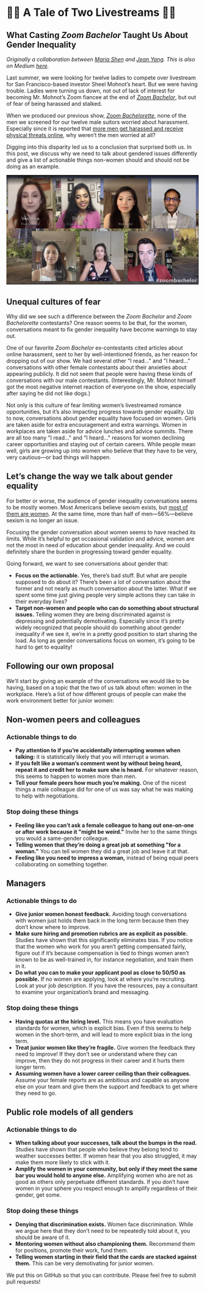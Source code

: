 # 👸🏻 A Tale of Two Livestreams 🤴🏾
## What Casting *Zoom Bachelor* Taught Us About Gender Inequality

*Originally a collaboration between [Maria Shen](https://twitter.com/MariaShen) and [Jean Yang](https://twitter.com/jeanqasaur). This is also on Medium [here](https://zoombachelor.medium.com/a-tale-of-two-livestreams-74a10fd11d11).*

Last summer, we were looking for twelve ladies to compete over livestream for San Francisco-based investor Sheel Mohnot’s heart. But we were having trouble. Ladies were turning us down, not out of lack of interest for becoming Mr. Mohnot’s Zoom fiancee at the end of [*Zoom Bachelor*](https://www.zoombachelor.com/), but out of fear of being harassed and stalked.

When we produced our previous show, [*Zoom Bachelorette*](https://www.zoombachelorette.com/), none of the men we screened for our twelve male suitors worried about harassment. Especially since it is reported that [more men get harassed and receive physical threats online](https://www.pewresearch.org/internet/2021/01/13/the-state-of-online-harassment/), why weren’t the men worried at all?

Digging into this disparity led us to a conclusion that surprised both us. In this post, we discuss why we need to talk about gendered issues differently and give a list of actionable things non-women should and should not be doing as an example.

![Image of ZoomBachelor](https://github.com/Zoom-Bachelor/a-tale-of-two-livestreams/blob/main/Screen%20Shot%202021-03-11%20at%2012.18.16%20AM.png)

## Unequal cultures of fear
Why did we see such a difference between the *Zoom Bachelor* and *Zoom Bachelorette* contestants? One reason seems to be that, for the women, conversations meant to fix gender inequality have become warnings to stay out.

One of our favorite *Zoom Bachelor* ex-contestants cited articles about online harassment, sent to her by well-intentioned friends, as her reason for dropping out of our show. We had several other "I read…" and "I heard…" conversations with other female contestants about their anxieties about appearing publicly. It did not seem that people were having these kinds of conversations with our male contestants. (Interestingly, Mr. Mohnot himself got the most negative internet reaction of everyone on the show, especially after saying he did not like dogs.)

Not only is this culture of fear limiting women’s livestreamed romance opportunities, but it’s also impacting progress towards gender equality. Up to now, conversations about gender equality have focused on women. Girls are taken aside for extra encouragement and extra warnings. Women in workplaces are taken aside for advice lunches and advice summits. There are all too many "I read…" and "I heard…" reasons for women declining career opportunities and staying out of certain careers. While people mean well, girls are growing up into women who believe that they have to be very, very cautious—or bad things will happen.

## Let’s change the way we talk about gender equality
For better or worse, the audience of gender inequality conversations seems to be mostly women. Most Americans believe sexism exists, but [most of them are women](https://www.pewresearch.org/fact-tank/2016/08/16/in-both-parties-men-and-women-differ-over-whether-women-still-face-obstacles-to-progress/). At the same time, more than half of men—56%—believe sexism is no longer an issue.

Focusing the gender conversation about women seems to have reached its limits. While it’s helpful to get occasional validation and advice, women are not the most in need of education about gender inequality. And we could definitely share the burden in progressing toward gender equality.

Going forward, we want to see conversations about gender that:
* **Focus on the actionable.** Yes, there’s bad stuff. But what are people supposed to do about it? There’s been a lot of conversation about the former and not nearly as much conversation about the latter. What if we spent some time just giving people very simple actions they can take in their everyday lives?
* **Target non-women and people who can do something about structural issues.** Telling women they are being discriminated against is depressing and potentially demotivating. Especially since it’s pretty widely recognized that people should do something about gender inequality if we see it, we’re in a pretty good position to start sharing the load.
As long as gender conversations focus on women, it’s going to be hard to get to equality!

## Following our own proposal
We’ll start by giving an example of the conversations we would like to be having, based on a topic that the two of us talk about often: women in the workplace. Here’s a list of how different groups of people can make the work environment better for junior women:


## Non-women peers and colleagues
### Actionable things to do
* **Pay attention to if you’re accidentally interrupting women when talking:** it is statistically likely that you will interrupt a woman.
* **If you felt like a woman’s comment went by without being heard, repeat it and credit her to make sure she is heard.** For whatever reason, this seems to happen to women more than men.
* **Tell your female peers how much you’re making.** One of the nicest things a male colleague did for one of us was say what he was making to help with negotiations.
### Stop doing these things
* **Feeling like you can’t ask a female colleague to hang out one-on-one or after work because it "might be weird."** Invite her to the same things you would a same-gender colleague.
* **Telling women that they’re doing a great job at something "for a woman."** You can tell women they did a great job and leave it at that.
* **Feeling like you need to impress a woman,** instead of being equal peers collaborating on something together.

## Managers
### Actionable things to do
* **Give junior women honest feedback.** Avoiding tough conversations with women just holds them back in the long term because then they don’t know where to improve.
* **Make sure hiring and promotion rubrics are as explicit as possible.** Studies have shown that this significantly eliminates bias. If you notice that the women who work for you aren’t getting compensated fairly, figure out if it’s because compensation is tied to things women aren’t known to be as well-trained in, for instance negotiation, and train them in it.
* **Do what you can to make your applicant pool as close to 50/50 as possible.** If no women are applying, look at where you’re recruiting. Look at your job description. If you have the resources, pay a consultant to examine your organization’s brand and messaging.

### Stop doing these things
* **Having quotas at the hiring level.** This means you have evaluation standards for women, which is explicit bias. Even if this seems to help women in the short-term, and will lead to more explicit bias in the long term.
* **Treat junior women like they’re fragile.** Give women the feedback they need to improve! If they don’t see or understand where they can improve, then they do not progress in their career and it hurts them longer term.
* **Assuming women have a lower career ceiling than their colleagues.** Assume your female reports are as ambitious and capable as anyone else on your team and give them the support and feedback to get where they need to go.

## Public role models of all genders
### Actionable things to do
* **When talking about your successes, talk about the bumps in the road.** Studies have shown that people who believe they belong tend to weather successes better. If women hear that you also struggled, it may make them more likely to stick with it.
* **Amplify the women in your community, but only if they meet the same bar you would hold to anyone else.** Amplifying women who are not as good as others only perpetuate different standards. If you don’t have women in your sphere you respect enough to amplify regardless of their gender, get some.

### Stop doing these things
* **Denying that discrimination exists.** Women face discrimination. While we argue here that they don’t need to be repeatedly told about it, you should be aware of it.
* **Mentoring women without also championing them.** Recommend them for positions, promote their work, fund them.
* **Telling women starting in their field that the cards are stacked against them.** This can be very demotivating for junior women.

We put this on GitHub so that you can contribute. Please feel free to submit pull requests!

